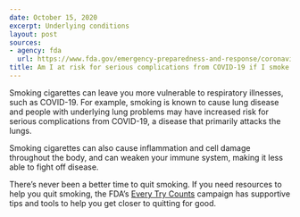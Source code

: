 ```yaml
---
date: October 15, 2020
excerpt: Underlying conditions
layout: post
sources:
- agency: fda
  url: https://www.fda.gov/emergency-preparedness-and-response/coronavirus-disease-2019-covid-19/covid-19-frequently-asked-questions
title: Am I at risk for serious complications from COVID-19 if I smoke cigarettes? 
---
```


Smoking cigarettes can leave you more vulnerable to respiratory illnesses, such as COVID-19. For example, smoking is known to cause lung disease and people with underlying lung problems may have increased risk for serious complications from COVID-19, a disease that primarily attacks the lungs. 

Smoking cigarettes can also cause inflammation and cell damage throughout the body, and can weaken your immune system, making it less able to fight off disease.

There’s never been a better time to quit smoking. If you need resources to help you quit smoking, the FDA’s [Every Try Counts](https://smokefree.gov/everytrycounts/) campaign has supportive tips and tools to help you get closer to quitting for good.
